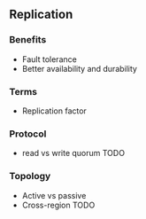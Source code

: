 ## Replication

### Benefits
* Fault tolerance
* Better availability and durability

### Terms
* Replication factor

### Protocol
* read vs write quorum
  TODO

### Topology
* Active vs passive
* Cross-region
  TODO
